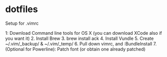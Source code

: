 dotfiles
========

Setup for .vimrc

1: Download Command line tools for OS X (you can download XCode also if you want it)
2. Install Brew
3. brew install ack
4. Install Vundle
5. Create ~/.vim/_backup/ & ~/.vim/_temp/
6. Pull down vimrc, and :BundleInstall
7. (Optional for Powerline): Patch font (or obtain one already patched)



